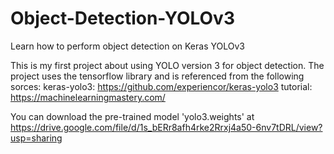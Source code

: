 # Object-Detection-YOLOv3
Learn how to perform object detection on Keras YOLOv3

This is my first project about using YOLO version 3 for object detection. The project uses the tensorflow library and is referenced from the 
following sorces:
keras-yolo3: https://github.com/experiencor/keras-yolo3
tutorial: https://machinelearningmastery.com/

You can download the pre-trained model 'yolo3.weights' at https://drive.google.com/file/d/1s_bERr8afh4rke2Rrxj4a50-6nv7tDRL/view?usp=sharing



